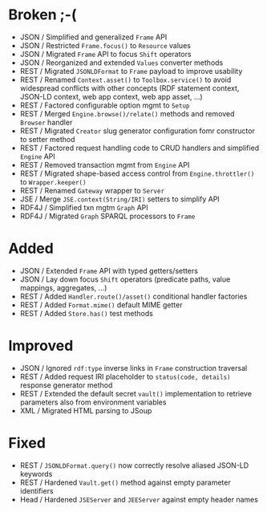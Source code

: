# Broken ;-(

- JSON / Simplified and generalized `Frame` API
- JSON / Restricted `Frame.focus()` to `Resource` values
- JSON / Migrated `Frame` API to focus `Shift` operators
- JSON / Reorganized and extended `Values` converter methods
- REST / Migrated `JSONLDFormat` to `Frame` payload to improve usability
- REST / Renamed `Context.asset()` to `Toolbox.service()` to avoid widespread conflicts with other concepts (RDF
  statement context, JSON-LD context, web app context, web app asset, …)
- REST / Factored configurable option mgmt to `Setup`
- REST / Merged `Engine.browse()/relate()` methods and removed `Browser` handler
- REST / Migrated `Creator` slug generator configuration fomr constructor to setter method
- REST / Factored request handling code to CRUD handlers and simplified `Engine` API
- REST / Removed transaction mgmt from `Engine` API
- REST / Migrated shape-based access control from `Engine.throttler()` to `Wrapper.keeper()`
- REST / Renamed `Gateway` wrapper to `Server`
- JSE / Merge `JSE.context(String/IRI)` setters to simplify API
- RDF4J / Simplified txn mgtm `Graph` API
- RDF4J / Migrated `Graph` SPARQL processors to `Frame`

# Added

- JSON / Extended `Frame` API with typed getters/setters
- JSON / Lay down focus `Shift` operators (predicate paths, value mappings, aggregates, …)
- REST / Added `Handler.route()/asset()` conditional handler factories
- REST / Added `Format.mime()` default MIME getter
- REST / Added `Store.has()` test methods

# Improved

- JSON / Ignored `rdf:type` inverse links in `Frame` construction traversal
- REST / Added request IRI placeholder to `status(code, details)` response generator method
- REST / Extended the default secret `vault()` implementation to retrieve parameters also from environment variables
- XML / Migrated HTML parsing to JSoup

# Fixed

- REST / `JSONLDFormat.query()` now correctly resolve aliased JSON-LD keywords
- REST / Hardened `Vault.get()` method against empty parameter identifiers
- Head / Hardened `JSEServer` and `JEEServer` against empty header names
